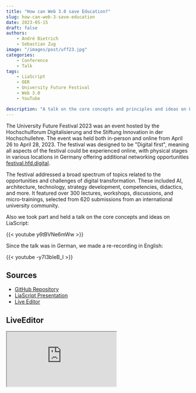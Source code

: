 ```yaml
---
title: "How can Web 3.0 save Education?"
slug: how-can-web-3-save-education
date: 2023-05-15
draft: false
authors: 
    - André Dietrich
    - Sebastian Zug
image: "/images/post/uff23.jpg"
categories:
    - Conference
    - Talk
tags:
    - LiaScript
    - OER
    - University Future Festival
    - Web 3.0
    - YouTube

description: "A talk on the core concepts and principles and ideas on LiaScript at the University Future Festival 2023."
---
```


The University Future Festival 2023 was an event hosted by the Hochschulforum Digitalisierung and the Stiftung Innovation in der Hochschullehre. The event was held both in-person and online from April 26 to April 28, 2023. The festival was designed to be "Digital first", meaning all aspects of the festival could be experienced online, with physical stages in various locations in Germany offering additional networking opportunities [festival.hfd.digital](https://festival.hfd.digital/de/).

The festival addressed a broad spectrum of topics related to the opportunities and challenges of digital transformation. These included AI, architecture, technology, strategy development, competencies, didactics, and more. It featured over 300 lectures, workshops, discussions, and micro-trainings, selected from 620 submissions from an international university community.

Also we took part and held a talk on the core concepts and ideas on LiaScript:

{{< youtube y6tBVNe6mWw >}}

Since the talk was in German, we made a re-recording in English:

{{< youtube -y7I3bIeB_I >}}

## Sources

- [GitHub Repository](https://github.com/LiaPlayground/University-Future-Festival-2023)
- [LiaScript Presentation](https://liascript.github.io/course/?https://raw.githubusercontent.com/LiaPlayground/University-Future-Festival-2023/main/README.md)
- [Live Editor](https://liascript.github.io/LiveEditor/?/show/file/https://raw.githubusercontent.com/LiaPlayground/University-Future-Festival-2023/main/README.md)

## LiveEditor

<iframe class="liveeditor" src="https://liascript.github.io/LiveEditor/?/show/file/https://raw.githubusercontent.com/LiaPlayground/University-Future-Festival-2023/main/README.md"></iframe>